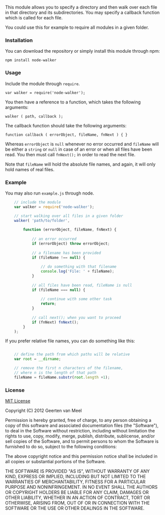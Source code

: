 This module allows you to specify a directory and then walk over each file in that directory and its subdirectories. You may specify a callback function which is called for each file.

You could use this for example to require all modules in a given folder.

### Installation

You can download the repository or simply install this module through npm:

    npm install node-walker

### Usage

Include the module through `require`. 

    var walker = require('node-walker');

You then have a reference to a function, which takes the following arguments:

    walker ( path, callback );
    
The callback function should take the following arguments:

    function callback ( errorObject, fileName, fnNext ) { }
    
Whereas `errorObject` is `null` whenever no error occurred and `fileName` will be either a `string` or `null` in case of an error or when all files have been read. You then must call `fnNext();` in order to read the next file.

Note that `fileName` will hold the absolute file names, and again, it will only hold names of real files.

### Example

You may also run `example.js` through node.

```javascript
    // include the module
    var walker = require('node-walker');

    // start walking over all files in a given folder
    walker( 'path/to/folder', 
    
        function (errorObject, fileName, fnNext) {
    
	        // an error occurred
	        if (errorObject) throw errorObject;
	        
	        // a filename has been provided
	        if (fileName !== null) {
	        
	            // do something with that filename
	            console.log('File: ' + fileName);
	        }
	        
	        // all files have been read, fileName is null
	        if (fileName === null) {
	        
	            // continue with some other task
	            return;
	        }
	        
	        // call next(); when you want to proceed
	        if (fnNext) fnNext();
        }
    );
```

If you prefer relative file names, you can do something like this:

```javascript

    // define the path from which paths will be relative
    var root = __dirname;

    // remove the first n characters of the filename,
    // where n is the length of that path
    fileName = fileName.substr(root.length +1);
```

### License

[MIT License](http://en.wikipedia.org/wiki/MIT_License)

Copyright (C) 2012 Geerten van Meel

Permission is hereby granted, free of charge, to any person obtaining a copy of this software and associated documentation files (the "Software"), to deal in the Software without restriction, including without limitation the rights to use, copy, modify, merge, publish, distribute, sublicense, and/or sell copies of the Software, and to permit persons to whom the Software is furnished to do so, subject to the following conditions:

The above copyright notice and this permission notice shall be included in all copies or substantial portions of the Software.

THE SOFTWARE IS PROVIDED "AS IS", WITHOUT WARRANTY OF ANY KIND, EXPRESS OR IMPLIED, INCLUDING BUT NOT LIMITED TO THE WARRANTIES OF MERCHANTABILITY, FITNESS FOR A PARTICULAR PURPOSE AND NONINFRINGEMENT. IN NO EVENT SHALL THE AUTHORS OR COPYRIGHT HOLDERS BE LIABLE FOR ANY CLAIM, DAMAGES OR OTHER LIABILITY, WHETHER IN AN ACTION OF CONTRACT, TORT OR OTHERWISE, ARISING FROM, OUT OF OR IN CONNECTION WITH THE SOFTWARE OR THE USE OR OTHER DEALINGS IN THE SOFTWARE.